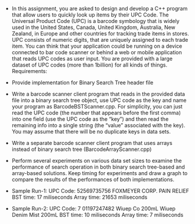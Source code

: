 - In this assignment, you are asked to design and develop a C++ program that allow users to quickly look up items by their UPC Code. The Universal Product Code (UPC) is a barcode symbology that is widely used in the United States, Canada, United Kingdom, Australia, New Zealand, in Europe and other countries for tracking trade items in stores. UPC consists of numeric digits, that are uniquely assigned to each trade item. You can think that your application could be running on a device connected to bar code scanner or behind a web or mobile application that reads UPC codes as user input. You are provided with a large dataset of UPC codes (more than 1billion) for all kinds of things. Requirements: 

- Provide implementation for Binary Search Tree header file 
- Write a barcode scanner client program that reads in the provided data file into a binary search tree object, use UPC code as the key and name your program as BarcodeBSTScanner.cpp. For simplicity, you can just read the UPC code (the number that appears before the first comma) into one field (use the UPC code as the “key”) and then read the remaining info into a single string (the “value” associated with the key). You may assume that there will be no duplicate keys in data sets. 
- Write a separate barcode scanner client program that uses arrays instead of binary search tree (BarcodeArrayScanner.cpp) 
- Perform several experiments on various data set sizes to examine the performance of search operation in both binary search tree-based and array-based solutions. Keep timing for experiments and draw a graph to compare the results of the performances of both implementations.

- Sample Run-1: 
  UPC Code: 52569735756 FOXMEYER CORP. PAIN RELIEF BST time: 17 miliseconds Array time: 21653 miliseconds
- Sample Run-2: UPC Code: 7
  01197247482 Wiuep Co 200mL Wiuep Denim Mist 200mL BST time: 10 miliseconds Array time: 7 miliseconds

